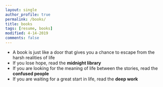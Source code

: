 ```yaml
---
layout: single
author_profile: true
permalink: /books/
title: books
tags: [resume, books]
modified: 4-14-2019
comments: false
---
```


- A book is just like a door that gives you a chance to escape from the harsh realities of life 
- If you lose hope, read the <strong> midnight library </strong>
- If you are looking for the meaning of life between the stories, read the <strong> confused people </strong>
- If you are waiting for a great start in life, read the <strong> deep work </strong>






